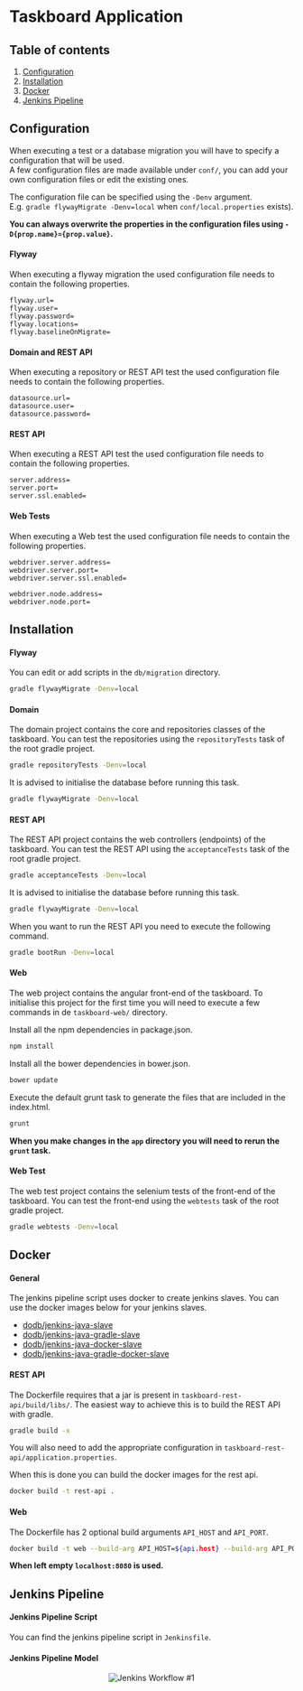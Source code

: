 # Taskboard Application

## Table of contents

1. [Configuration](#configuration)
2. [Installation](#installation)
3. [Docker](#docker)
4. [Jenkins Pipeline](#jenkins-pipeline)


## Configuration

When executing a test or a database migration you will have to specify a configuration that will be used.  
A few configuration files are made available under `conf/`, you can add your own configuration files or edit the existing ones.

The configuration file can be specified using the `-Denv` argument.  
E.g. `gradle flywayMigrate -Denv=local` when `conf/local.properties` exists).

**You can always overwrite the properties in the configuration files using `-D{prop.name}={prop.value}`.**

#### Flyway

When executing a flyway migration the used configuration file needs to contain the following properties.

```properties
flyway.url=
flyway.user=
flyway.password=
flyway.locations=
flyway.baselineOnMigrate=
```

#### Domain and REST API

When executing a repository or REST API test the used configuration file needs to contain the following properties.

```properties
datasource.url=
datasource.user=
datasource.password=
```

#### REST API

When executing a REST API test the used configuration file needs to contain the following properties.

```properties
server.address=
server.port=
server.ssl.enabled=
```

#### Web Tests

When executing a Web test the used configuration file needs to contain the following properties.

```properties
webdriver.server.address=
webdriver.server.port=
webdriver.server.ssl.enabled=

webdriver.node.address=
webdriver.node.port=
```

## Installation

#### Flyway

You can edit or add scripts in the `db/migration` directory.

```bash
gradle flywayMigrate -Denv=local
```


#### Domain

The domain project contains the core and repositories classes of the taskboard. You can test the repositories using the `repositoryTests` task of the root gradle project.

```bash
gradle repositoryTests -Denv=local
```

It is advised to initialise the database before running this task.

```bash
gradle flywayMigrate -Denv=local
```

#### REST API

The REST API project contains the web controllers (endpoints) of the taskboard. You can test the REST API using the `acceptanceTests` task of the root gradle project.

```bash
gradle acceptanceTests -Denv=local
```

It is advised to initialise the database before running this task.

```bash
gradle flywayMigrate -Denv=local
```

When you want to run the REST API you need to execute the following command.

```bash
gradle bootRun -Denv=local
```

#### Web

The web project contains the angular front-end of the taskboard. To initialise this project for the first time you will need to execute a few commands in de `taskboard-web/` directory.

Install all the npm dependencies in package.json.

```bash
npm install
```

Install all the bower dependencies in bower.json.

```bash
bower update
```

Execute the default grunt task to generate the files that are included in the index.html.

```bash
grunt
```

**When you make changes in the `app` directory you will need to rerun the `grunt` task.**


#### Web Test

The web test project contains the selenium tests of the front-end of the taskboard. You can test the front-end using the `webtests` task of the root gradle project.

```bash
gradle webtests -Denv=local
```

## Docker

#### General

The jenkins pipeline script uses docker to create jenkins slaves. You can use the docker images below for your jenkins slaves.

- [dodb/jenkins-java-slave](https://hub.docker.com/r/dodb/jenkins-java-slave)
- [dodb/jenkins-java-gradle-slave](https://hub.docker.com/r/dodb/jenkins-java-gradle-slave/)
- [dodb/jenkins-java-docker-slave](https://hub.docker.com/r/dodb/jenkins-java-docker-slave/)
- [dodb/jenkins-java-gradle-docker-slave](https://hub.docker.com/r/dodb/jenkins-java-gradle-docker-slave)

#### REST API

The Dockerfile requires that a jar is present in `taskboard-rest-api/build/libs/`. The easiest way to achieve this is to build the REST API with gradle.

```bash
gradle build -x
```

You will also need to add the appropriate configuration in `taskboard-rest-api/application.properties`.

When this is done you can build the docker images for the rest api.

```bash
docker build -t rest-api .
```

#### Web

The Dockerfile has 2 optional build arguments `API_HOST` and `API_PORT`.

```bash
docker build -t web --build-arg API_HOST=${api.host} --build-arg API_PORT=${api.port} .
```
**When left empty `localhost:8080` is used.**

## Jenkins Pipeline

#### Jenkins Pipeline Script

You can find the jenkins pipeline script in `Jenkinsfile`.  

#### Jenkins Pipeline Model

<p align="center">
  <img src="https://raw.githubusercontent.com/DavidOpDeBeeck/taskboard/master/models/jenkins-workflow-1.png" alt="Jenkins Workflow #1"/>
</p>
